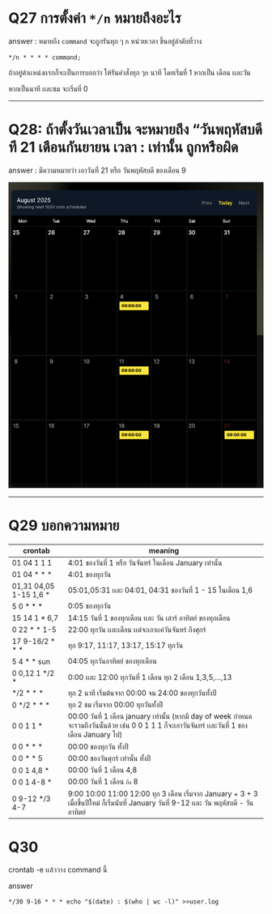 # Q27 การตั้งค่า `*/n` หมายถึงอะไร

answer : หมายถึง `command` จะถูกรันทุก ๆ `n` หน่วยเวลา ขึ้นอยู่ลำดับที่วาง

```
*/n * * * * command;
```

ถ้าอยู่ตำเเหน่งเเรกก็จะเป็นการบอกว่า ให้รันคำสั่งทุก ๆ`n` นาที โดยเริ่มที่ 1 หากเป็น เดือน เเละวัน

หากเป็นนาที เเละชม จะเริ่มที่ 0

<hr>

# Q28: ถ้าตั้งวันเวลาเป็น จะหมายถึง “วันพฤหัสบดีที 21 เดือนกันยายน เวลา : เท่านั้น **ถูกหรือผิด**

answer : มีความหมายว่า เอาวันที่ 21 หรือ วันพฤหัสบดี ของเดือน 9

![alt text](image.png)

<hr>

# Q29 บอกความหมาย

| crontab  | meaning  |
|---|---|
| 01 04 1 1 1  |  4:01 ของวันที่ 1 หรือ วันจันทร์ ในเดือน January เท่านั้น |
| 01 04 * * * | 4:01 ของทุกวัน |
| 01,31 04,05 1-15 1,6 * | 05:01,05:31 เเละ 04:01, 04:31 ของวันที่ 1 - 15 ในเดือน 1,6 |
|5 0 * * *| 0:05 ของทุกวัน|
|15 14 1 * 6,7| 14:15 วันที่ 1 ของทุกเดือน เเละ วัน เสาร์ อาทิตย์ ของทุกเดือน|
| 0 22 * * 1-5| 22:00 ทุกวัน เเละเดือน เเต่จะเอาเเค่วันจันทร์ ถึงศุกร์|
|17 9-16/2 * * *| ทุก 9:17, 11:17, 13:17, 15:17 ทุกวัน|
|5 4 * * sun| 04:05 ทุกวันอาทิตย์ ของทุกเดือน|
|0 0,12 1 */2 *| 0:00 เเละ 12:00 ทุกวันที่ 1 เดือน ทุก 2 เดือน 1,3,5,...,13|
| */2 * * *| ทุก 2 นาที เริ่มต้นจาก 00:00 จน 24:00 ของทุกวันทั้งปี|
|0 */2 * * *| ทุก 2 ชม เริ่มจาก 00:00 ทุกวันทั้งปี|
| 0 0 1 1 *| 00:00 วันที่ 1 เดือน january เท่านั้น (หากมี day of week กำหนด จะรวมถึงวันนั้นด้วย เช่น 0 0 1 1 1 ก็จะเอาวันจันทร์ เเละวันที่ 1 ของเดือน January ไป)|
|0 0 * * *| 00:00 ของทุกวัน ทั้งปี|
|0 0 * * 5| 00:00 ของวันศุกร์ เท่านั้น ทั้งปี|
|0 0 1 4,8 *| 00:00 วันที่ 1 เดือน 4,8 |
| 0 0 1 4-8 *| 00:00 วันที่ 1 เดือน `ถึง` 8 |
|0 9-12 */3 4-7| 9:00 10:00 11:00 12:00 ทุก 3 เดือน เริ่มจาก January + 3 + 3 เมื่อขึ้นปีใหม่ ก็เริ่มนับที่ January วันที่ 9-12 เเละ วัน พฤหัสบดี - วันอาทิตย์|


# Q30
crontab -e เเล้ววาง command นี้

answer 
```
*/30 9-16 * * * echo "$(date) : $(who | wc -l)" >>user.log
```